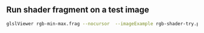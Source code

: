 ## Run shader fragment on a test image

```bash
glslViewer rgb-min-max.frag --nocursor  --imageExample rgb-shader-try.png
```